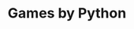 ---
title: "Games by Python"
excerpt: "Projects in 'An Introduction to Interactive Programming in Python'"
header:
  teaser: bg-img.png
sidebar:
  - title: "Games by Python"
    image: bg-img.png
    image_alt: "logo"
    text: "Projects in 'An Introduction to Interactive Programming in Python'"
share: true
---